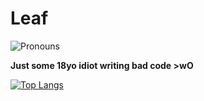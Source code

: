 # Leaf
![Pronouns](https://img.shields.io/endpoint?color=3a2&style=flat-square&url=https%3A%2F%2Fpronoundb.org%2Fshields%2F6006ab85406af11e4593a018)

**Just some 18yo idiot writing bad code >wO**

[![Top Langs](https://github-readme-stats.vercel.app/api/top-langs/?username=AroLeaf&layout=compact&theme=dark&hide_border=true&bg_color=22272E)](https://github.com/anuraghazra/github-readme-stats)
